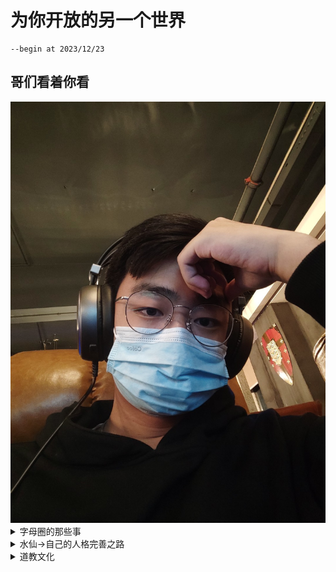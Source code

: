 # 为你开放的另一个世界

```
--begin at 2023/12/23
```  
## 哥们看着你看
<img src="./img-tree/Secret/me.jpg" alt="上海鲜花港 - 郁金香" />



<details><summary>字母圈的那些事</summary>    
<a href="https://www.bilibili.com/video/BV1ba4y1U7Ls/?spm_id_from=333.999.0.0&vd_source=5a8651962259df7b14781b1d0370c6a0">啥是BDSM</a>  
<img src="./img-tree/Secret/BDSM.jpg" alt="" />
</details>

<details><summary>水仙->自己的人格完善之路</summary>    
<a href="https://www.bilibili.com/video/BV11G411S75k/?spm_id_from=333.337.search-card.all.click&vd_source=5a8651962259df7b14781b1d0370c6a0">啥是水仙(自性恋)</a> 
<img src="./img-tree/Secret/Echo_and_Narcissus.jpg" alt="" />
<center>《厄科与那耳喀索斯》</center>  
根据神话，<b>那耳喀索斯（希腊语：Νάρκισσος，直译为“水仙”）</b>是河神刻菲索斯与水泽神女利里俄珀之子。那耳喀索斯出生后，利里俄珀向著名的预言家提瑞西阿斯询问自己儿子的命运。提瑞西阿斯说，那耳喀索斯只要不看到自己的脸，就能得长寿。因此，尽管那耳喀索斯长大后成为全希腊最俊美的男子，他却从不知道自己长什么样子。

那耳喀索斯的美貌让全希腊的女性为之倾倒，但他对所有前来求爱的女人都无动于衷。后来掌管赫利孔山的仙女厄科也被他的美貌迷住，陷入对他的爱情无法自拔。那耳喀索斯对厄科的求爱也同样加以拒绝，导致厄科伤心而死，只留下声音回荡在山谷之间（厄科的名字Ἠχώ意为回声）。被他拒绝的女子们都要求复仇女神涅墨西斯惩罚那耳喀索斯。涅墨西斯同意了她们的请求。一次那耳喀索斯打猎归来时，在池水中看见了自己俊美的脸。他于是爱上了自己的倒影，无法从池塘边离开，终于憔悴而死。这样就实现了提瑞西阿斯在他幼年时所作出的预言。在那耳喀索斯死去的地方生出了一株水仙花。
</details>


<details><summary>道教文化</summary>    
四圣结界:  
<img src="./img-tree/Secret/four.png" alt="" />  
急急如太上律令敕    

金光决、天蓬祝
</details>